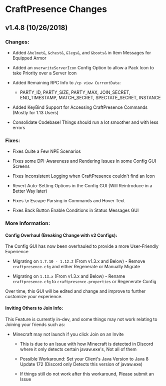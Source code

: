 # CraftPresence Changes

## v1.4.8 (10/26/2018)

### Changes:

* Added `&helmet&`, `&chest&`, `&legs&`, and `&boots&` in Item Messages for Equipped Armor

* Added an `overwriteServerIcon` Config Option to allow a Pack Icon to take Priority over a Server Icon

* Added Remaining RPC Info to `/cp view CurrentData`:

  * PARTY_ID, PARTY_SIZE, PARTY_MAX, JOIN_SECRET, END_TIMESTAMP, MATCH_SECRET, SPECTATE_SECRET, INSTANCE

* Added KeyBind Support for Accessing CraftPresence Commands (Mostly for 1.13 Users)

* Consolidate Codebase! Things should run a lot smoother and with less errors

### Fixes:

* Fixes Quite a Few NPE Scenarios

* Fixes some DPI-Awareness and Rendering Issues in some Config GUI Screens

* Fixes Inconsistent Logging when CraftPresence couldn't find an Icon

* Revert Auto-Setting Options in the Config GUI (Will Reintroduce in a Better Way later)

* Fixes `\n` Escape Parsing in Commands and Hover Text

* Fixes Back Button Enable Conditions in Status Messages GUI

### More Information:

#### Config Overhaul (Breaking Change with v2 Configs):

The Config GUI has now been overhauled to provide a more User-Friendly Experience

* Migrating on `1.7.10 - 1.12.2` (From v1.3.x and Below) - Remove `craftpresence.cfg` and either Regenerate or Manually Migrate

* Migrating on `1.13.x` (From v1.3.x and Below) - Rename `craftpresence.cfg` to `craftpresence.properties` or Regenerate Config

Over time, this GUI will be edited and change and improve to further customize your experience.

#### Inviting Others to Join Info:

This Feature is currently in-dev, and some things may not work relating to Joining your friends such as:

* Minecraft may not launch if you click Join on an Invite

    * This is due to an Issue with how Minecraft is detected in Discord where it only detects certain javaw.exe's, Not all of them

    * Possible Workaround: Set your Client's Java Version to Java 8 Update 172 (Discord only Detects this version of javaw.exe)

    * If things still do not work after this workaround, Please submit an Issue
